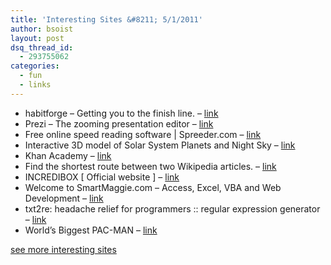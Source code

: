 ```yaml
---
title: 'Interesting Sites &#8211; 5/1/2011'
author: bsoist
layout: post
dsq_thread_id:
  - 293755062
categories:
  - fun
  - links
---
```

  * habitforge &#8211; Getting you to the finish line. &#8211; [link][1] 
  * Prezi &#8211; The zooming presentation editor &#8211; [link][2] 
  * Free online speed reading software | Spreeder.com &#8211; [link][3] 
  * Interactive 3D model of Solar System Planets and Night Sky &#8211; [link][4] 
  * Khan Academy &#8211; [link][5] 
  * Find the shortest route between two Wikipedia articles. &#8211; [link][6] 
  * INCREDIBOX [ Official website ] &#8211; [link][7] 
  * Welcome to SmartMaggie.com &#8211; Access, Excel, VBA and Web Development &#8211; [link][8] 
  * txt2re: headache relief for programmers :: regular expression generator &#8211; [link][9] 
  * World&#8217;s Biggest PAC-MAN &#8211; [link][10] 

[see more interesting sites][11]

 [1]: http://habitforge.com/
 [2]: http://prezi.com/
 [3]: http://www.spreeder.com/app.php
 [4]: http://www.solarsystemscope.com/
 [5]: http://www.khanacademy.org/
 [6]: http://www.xltd.com/WikiMindMap/WikiPath.htm
 [7]: http://www.incredibox.fr/
 [8]: http://smartmaggie.com/
 [9]: http://txt2re.com/
 [10]: http://worldsbiggestpacman.com/play/#-9,6
 [11]: http://delicious.com/bsoist/s
